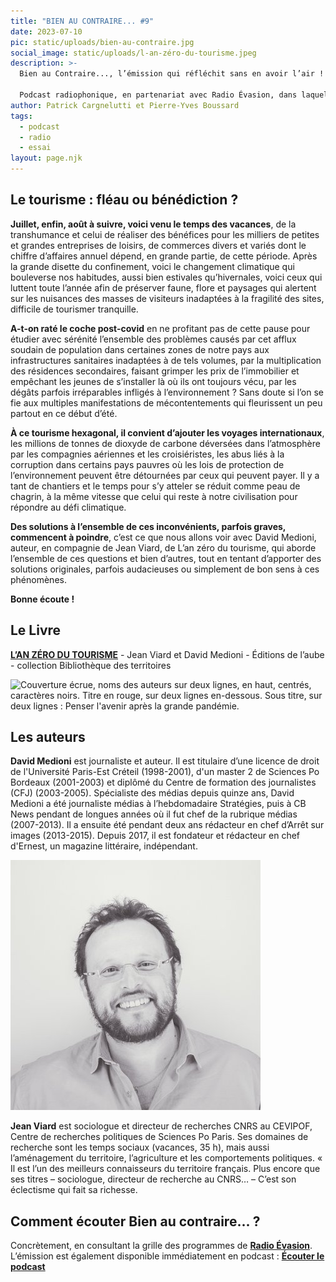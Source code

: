 ```yaml
---
title: "BIEN AU CONTRAIRE... #9"
date: 2023-07-10
pic: static/uploads/bien-au-contraire.jpg
social_image: static/uploads/l-an-zéro-du-tourisme.jpeg
description: >-
  Bien au Contraire..., l’émission qui réfléchit sans en avoir l’air !

  Podcast radiophonique, en partenariat avec Radio Évasion, dans laquelle un livre, roman, essai, pamphlet, sert de base à l'exploration d'un sujet de société. Nourrir la réflexion et proposer des points de vue différents sont deux ambitions de ce podcast à la périodicité encore non définie.
author: Patrick Cargnelutti et Pierre-Yves Boussard
tags:
  - podcast
  - radio
  - essai
layout: page.njk
---
```

## Le tourisme : fléau ou bénédiction ?

**Juillet, enfin, août à suivre, voici venu le temps des vacances**, de la transhumance et celui de réaliser des bénéfices pour les milliers de petites et grandes entreprises de loisirs, de commerces divers et variés dont le chiffre d’affaires annuel dépend, en grande partie, de cette période. Après la grande disette du confinement, voici le changement climatique qui bouleverse nos habitudes, aussi bien estivales qu’hivernales, voici ceux qui luttent toute l’année afin de préserver faune, flore et paysages qui alertent sur les nuisances des masses de visiteurs inadaptées à la fragilité des sites, difficile de tourismer tranquille.

**A-t-on raté le coche post-covid** en ne profitant pas de cette pause pour étudier avec sérénité l’ensemble des problèmes causés par cet afflux soudain de population dans certaines zones de notre pays aux infrastructures sanitaires inadaptées à de tels volumes, par la multiplication des résidences secondaires, faisant grimper les prix de l’immobilier et empêchant les jeunes de s’installer là où ils ont toujours vécu, par les dégâts parfois irréparables infligés à l’environnement ? Sans doute si l’on se fie aux multiples manifestations de mécontentements qui fleurissent un peu partout en ce début d’été.

**À ce tourisme hexagonal, il convient d’ajouter les voyages internationaux**, les millions de tonnes de dioxyde de carbone déversées dans l’atmosphère par les compagnies aériennes et les croisiéristes, les abus liés à la corruption dans certains pays pauvres où les lois de protection de l’environnement peuvent être détournées par ceux qui peuvent payer. Il y a tant de chantiers et le temps pour s’y atteler se réduit comme peau de chagrin, à la même vitesse que celui qui reste à notre civilisation pour répondre au défi climatique.

**Des solutions à l’ensemble de ces inconvénients, parfois graves, commencent à poindre**, c’est ce que nous allons voir avec David Medioni, auteur, en compagnie de Jean Viard, de L’an zéro du tourisme, qui aborde l’ensemble de ces questions et bien d’autres, tout en tentant d’apporter des solutions originales, parfois audacieuses ou simplement de bon sens à ces phénomènes.

**Bonne écoute !**

## Le Livre

**[L’AN ZÉRO DU TOURISME](https://editionsdelaube.fr/catalogue_de_livres/lan-zero-du-tourisme/)** - Jean Viard et David Medioni - Éditions de l’aube - collection Bibliothèque des territoires

![Couverture écrue, noms des auteurs sur deux lignes, en haut, centrés, caractères noirs. Titre en rouge, sur deux lignes en-dessous. Sous titre, sur deux lignes : Penser l'avenir après la grande pandémie. ](static/uploads/l-an-zéro-du-tourisme.jpeg "L'an zéro du tourisme")

## Les auteurs

**David Medioni** est journaliste et auteur. Il est titulaire d’une licence de droit de l'Université Paris-Est Créteil (1998-2001), d'un master 2 de Sciences Po Bordeaux (2001-2003) et diplômé du Centre de formation des journalistes (CFJ) (2003-2005).
Spécialiste des médias depuis quinze ans, David Medioni a été journaliste médias à l’hebdomadaire Stratégies, puis à CB News pendant de longues années où il fut chef de la rubrique médias (2007-2013). Il a ensuite été pendant deux ans rédacteur en chef d’Arrêt sur images (2013-2015).
Depuis 2017, il est fondateur et rédacteur en chef d'Ernest, un magazine littéraire, indépendant.

![](static/uploads/david-medioni.jpeg "David Medioni")

**Jean Viard** est sociologue et directeur de recherches CNRS au CEVIPOF, Centre de recherches politiques de Sciences Po Paris. Ses domaines de recherche sont les temps sociaux (vacances, 35 h), mais aussi l’aménagement du territoire, l’agriculture et les comportements politiques. « Il est l’un des meilleurs connaisseurs du territoire français. Plus encore que ses titres – sociologue, directeur de recherche au CNRS… – C’est son éclectisme qui fait sa richesse.

## Comment écouter Bien au contraire... ?

Concrètement, en consultant la grille des programmes de **[Radio Évasion](https://www.radioevasion.net/)**. L’émission est également disponible immédiatement en podcast : **[Écouter le podcast](https://www.radioevasion.net/2023/07/10/bien-au-contraire-9-le-tourisme-fleau-ou-benediction/)**